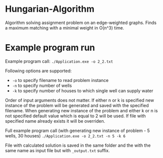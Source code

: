 # Hungarian-Algorithm
Algorithm solving assignment problem on an edge-weighted graphs. Finds a maximum matching with a minimal weight in O(n^3) time.

# Example program run

Example program call:
`./Application.exe -o 2_2.txt`

Following options are supported:
- `-o` to specify filename to read problem instance
- `-n` to specify number of wells
- `-k` to specify number of houses to which single well can supply water

Order of input arguments does not matter. If either n or k is specified new instance of the problem will be generated and saved with the specified filename. When generating new instance of the problem and either k or n is not specified default value which is equal to 2 will be used. If file with specified name already exists it will be overriden.

Full example program call (with generating new instance of problem - 5 wells, 30 houses)
`./Application.exe -o 2_2.txt -n 5 -k 6`

File with calculated solution is saved in the same folder and the with the same name as input file but with `_output.txt` suffix.
